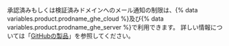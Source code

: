 承認済みもしくは検証済みドメインへのメール通知の制限は、{% data variables.product.prodname_ghe_cloud %}及び{% data variables.product.prodname_ghe_server %}で利用できます。 詳しい情報については「[GitHubの製品](/articles/githubs-products)」を参照してください。
